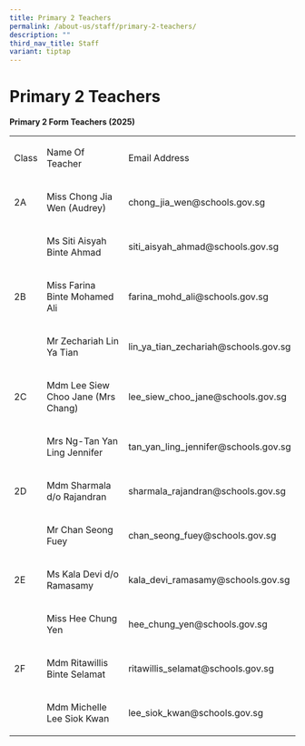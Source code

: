 ```yaml
---
title: Primary 2 Teachers
permalink: /about-us/staff/primary-2-teachers/
description: ""
third_nav_title: Staff
variant: tiptap
---
```

<h1><strong>Primary 2 Teachers</strong></h1>
<p><strong>Primary 2 Form Teachers (2025)</strong>
</p>
<table style="minWidth: 75px">
<colgroup>
<col>
<col>
<col>
</colgroup>
<tbody>
<tr>
<td rowspan="1" colspan="1">
<p>Class</p>
</td>
<td rowspan="1" colspan="1">
<p>Name Of Teacher</p>
</td>
<td rowspan="1" colspan="1">
<p>Email Address</p>
</td>
</tr>
<tr>
<td rowspan="1" colspan="1">
<p>2A</p>
</td>
<td rowspan="1" colspan="1">
<p>Miss Chong Jia Wen (Audrey)</p>
</td>
<td rowspan="1" colspan="1">
<p><a rel="noopener noreferrer nofollow" target="_blank">chong_jia_wen@schools.gov.sg</a>
</p>
</td>
</tr>
<tr>
<td rowspan="1" colspan="1">
<p>&nbsp;</p>
</td>
<td rowspan="1" colspan="1">
<p>Ms Siti Aisyah Binte Ahmad</p>
</td>
<td rowspan="1" colspan="1">
<p><a rel="noopener noreferrer nofollow" target="_blank">siti_aisyah_ahmad@schools.gov.sg</a>
</p>
</td>
</tr>
<tr>
<td rowspan="1" colspan="1">
<p>2B</p>
</td>
<td rowspan="1" colspan="1">
<p>Miss Farina Binte Mohamed Ali</p>
</td>
<td rowspan="1" colspan="1">
<p><a rel="noopener noreferrer nofollow" target="_blank">farina_mohd_ali@schools.gov.sg</a>
</p>
</td>
</tr>
<tr>
<td rowspan="1" colspan="1">
<p>&nbsp;</p>
</td>
<td rowspan="1" colspan="1">
<p>Mr Zechariah Lin Ya Tian</p>
</td>
<td rowspan="1" colspan="1">
<p><a rel="noopener noreferrer nofollow" target="_blank">lin_ya_tian_zechariah@schools.gov.sg</a>
</p>
</td>
</tr>
<tr>
<td rowspan="1" colspan="1">
<p>2C</p>
</td>
<td rowspan="1" colspan="1">
<p>Mdm Lee Siew Choo Jane (Mrs Chang)</p>
</td>
<td rowspan="1" colspan="1">
<p><a rel="noopener noreferrer nofollow" target="_blank">lee_siew_choo_jane@schools.gov.sg</a>
</p>
</td>
</tr>
<tr>
<td rowspan="1" colspan="1">
<p>&nbsp;</p>
</td>
<td rowspan="1" colspan="1">
<p>Mrs Ng-Tan Yan Ling Jennifer</p>
</td>
<td rowspan="1" colspan="1">
<p><a rel="noopener noreferrer nofollow" target="_blank">tan_yan_ling_jennifer@schools.gov.sg</a>
</p>
</td>
</tr>
<tr>
<td rowspan="1" colspan="1">
<p>2D</p>
</td>
<td rowspan="1" colspan="1">
<p>Mdm Sharmala d/o Rajandran</p>
</td>
<td rowspan="1" colspan="1">
<p><a rel="noopener noreferrer nofollow" target="_blank">sharmala_rajandran@schools.gov.sg</a>
</p>
</td>
</tr>
<tr>
<td rowspan="1" colspan="1">
<p>&nbsp;</p>
</td>
<td rowspan="1" colspan="1">
<p>Mr Chan Seong Fuey</p>
</td>
<td rowspan="1" colspan="1">
<p><a rel="noopener noreferrer nofollow" target="_blank">chan_seong_fuey@schools.gov.sg</a>
</p>
</td>
</tr>
<tr>
<td rowspan="1" colspan="1">
<p>2E</p>
</td>
<td rowspan="1" colspan="1">
<p>Ms Kala Devi d/o Ramasamy</p>
</td>
<td rowspan="1" colspan="1">
<p><a rel="noopener noreferrer nofollow" target="_blank">kala_devi_ramasamy@schools.gov.sg</a>
</p>
</td>
</tr>
<tr>
<td rowspan="1" colspan="1">
<p>&nbsp;</p>
</td>
<td rowspan="1" colspan="1">
<p>Miss Hee Chung Yen</p>
</td>
<td rowspan="1" colspan="1">
<p><a rel="noopener noreferrer nofollow" target="_blank">hee_chung_yen@schools.gov.sg</a>
</p>
</td>
</tr>
<tr>
<td rowspan="1" colspan="1">
<p>2F</p>
</td>
<td rowspan="1" colspan="1">
<p>Mdm Ritawillis Binte Selamat</p>
</td>
<td rowspan="1" colspan="1">
<p><a rel="noopener noreferrer nofollow" target="_blank">ritawillis_selamat@schools.gov.sg</a>
</p>
</td>
</tr>
<tr>
<td rowspan="1" colspan="1">
<p>&nbsp;</p>
</td>
<td rowspan="1" colspan="1">
<p>Mdm Michelle Lee Siok Kwan</p>
</td>
<td rowspan="1" colspan="1">
<p><a rel="noopener noreferrer nofollow" target="_blank">lee_siok_kwan@schools.gov.sg</a>
</p>
</td>
</tr>
</tbody>
</table>
<p></p>